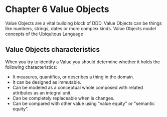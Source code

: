 # Chapter 6 Value Objects

Value Objects are a vital building block of DDD. Value Objects can be things like numbers, strings, dates or more complex kinds. Value Objects model concepts of the Ubiquitous Language

## Value Objects characteristics
When you try to identify a Value you should determine whether it holds the following characteristics:

* It measures, quantifies, or describes a thing in the domain.
* It can be designed as immutable.
* Can be modeled as a conceptual whole composed with related attributes as an integral unit.
* Can be completely replaceable when is changes.
* Can be compared with other value using "value equity" or "semantic equity".
